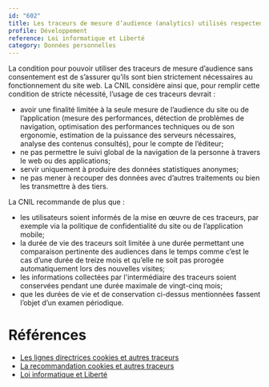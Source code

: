 ```yaml
---
id: "602"
title: Les traceurs de mesure d’audience (analytics) utilisés respectent les recommendations de la CNIL (Commission nationale de l’informatique et des libertés)
profile: Développement
reference: Loi informatique et Liberté
category: Données personnelles
---
```


La condition pour pouvoir utiliser des traceurs de mesure d’audience sans consentement est de s’assurer qu’ils sont bien strictement nécessaires au fonctionnement du site web. La CNIL considère ainsi que, pour remplir cette condition de stricte nécessité, l’usage de ces traceurs devrait :
* avoir une finalité limitée à la seule mesure de l’audience du site ou de l’application (mesure des performances, détection de problèmes de navigation, optimisation des performances techniques ou de son ergonomie, estimation de la puissance des serveurs nécessaires, analyse des contenus consultés), pour le compte de l’éditeur;
* ne pas permettre le suivi global de la navigation de la personne à travers le web ou des applications;
* servir uniquement à produire des données statistiques anonymes;
* ne pas mener à recouper des données avec d’autres traitements ou bien les transmettre à des tiers.

La CNIL recommande de plus que :
* les utilisateurs soient informés de la mise en œuvre de ces traceurs, par exemple via la politique de confidentialité du site ou de l’application mobile;
* la durée de vie des traceurs soit limitée à une durée permettant une comparaison pertinente des audiences dans le temps comme c’est le cas d’une durée de treize mois et qu’elle ne soit pas prorogée automatiquement lors des nouvelles visites;
* les informations collectées par l'intermédiaire des traceurs soient conservées pendant une durée maximale de vingt-cinq mois;
* que les durées de vie et de conservation ci-dessus mentionnées fassent l’objet d’un examen périodique.



# Références

*   [Les lignes directrices cookies et autres traceurs](https://circulaire.legifrance.gouv.fr/jorf/id/JORFTEXT000042388179)
*   [La recommandation cookies et autres traceurs](https://circulaire.legifrance.gouv.fr/jorf/id/JORFTEXT000042388197)
*   [Loi informatique et Liberté](https://www.legifrance.gouv.fr/loda/id/JORFTEXT000000886460)
